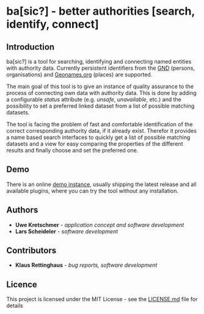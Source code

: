 # ba[sic?] - better authorities [search, identify, connect]


## Introduction

ba[sic?] is a tool for searching, identifying and connecting named entities  with authority data. Currently persistent identifiers from the [GND](http://www.dnb.de/EN/Standardisierung/GND/gnd_node.html) (persons, organisations) and [Geonames.org](http://www.geonames.org/) (places) are supported.

The main goal of this tool is to give an instance of quality assurance to the process of connecting own data with authority data. This is done by adding a configurable *status* attribute (e.g. *unsafe*, *unavailable*, etc.) and the possibility to set a preferred linked dataset from a list of possible matching datasets.

The tool is facing the problem of fast and comfortable identification of the correct corresponding authority data, if it already exist. Therefor it provides a name based search interfaces to quickly get a list of possible matching datasets and a view for easy comparing the properties of the different results and finally choose and set the preferred one.

## Demo

There is an online [demo instance](http://basicdemo.saw-leipzig.de), usually shipping the latest release and all available plugins, where you can try the tool without any installation.

## Authors

* **Uwe Kretschmer** - *application concept and software development*
* **Lars Scheideler** - *software development*

## Contributors
* **Klaus Rettinghaus** - *bug reports, software development*

## Licence
This project is licensed under the MIT License - see the [LICENSE.md](LICENSE.md)
 file for details
